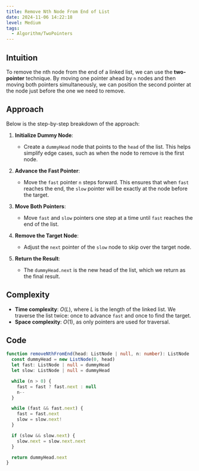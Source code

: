 ```yaml
---
title: Remove Nth Node From End of List
date: 2024-11-06 14:22:18
level: Medium
tags:
  - Algorithm/TwoPointers
---
```


## Intuition

To remove the nth node from the end of a linked list, we can use the **two-pointer** technique. By moving one pointer ahead by `n` nodes and then moving both pointers simultaneously, we can position the second pointer at the node just before the one we need to remove.

## Approach

Below is the step-by-step breakdown of the approach:

1. **Initialize Dummy Node**:
	- Create a `dummyHead` node that points to the `head` of the list. This helps simplify edge cases, such as when the node to remove is the first node.

2. **Advance the Fast Pointer**:
	- Move the `fast` pointer `n` steps forward. This ensures that when `fast` reaches the end, the `slow` pointer will be exactly at the node before the target.

3. **Move Both Pointers**:
	- Move `fast` and `slow` pointers one step at a time until `fast` reaches the end of the list.

4. **Remove the Target Node**:
	- Adjust the `next` pointer of the `slow` node to skip over the target node.

5. **Return the Result**:
	- The `dummyHead.next` is the new head of the list, which we return as the final result.

## Complexity

- **Time complexity**: $O(L)$, where $L$ is the length of the linked list. We traverse the list twice: once to advance `fast` and once to find the target.
- **Space complexity**: $O(1)$, as only pointers are used for traversal.

## Code

```typescript
function removeNthFromEnd(head: ListNode | null, n: number): ListNode | null {
  const dummyHead = new ListNode(0, head)
  let fast: ListNode | null = dummyHead
  let slow: ListNode | null = dummyHead

  while (n > 0) {
    fast = fast ? fast.next : null
    n--
  }

  while (fast && fast.next) {
    fast = fast.next
    slow = slow.next!
  }

  if (slow && slow.next) {
    slow.next = slow.next.next
  }

  return dummyHead.next
}
```
